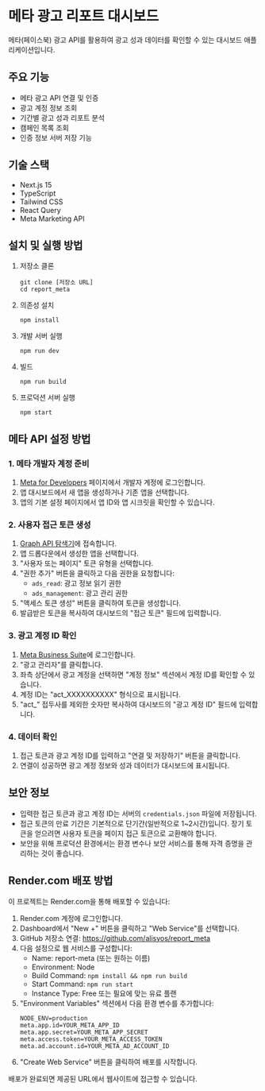 # 메타 광고 리포트 대시보드

메타(페이스북) 광고 API를 활용하여 광고 성과 데이터를 확인할 수 있는 대시보드 애플리케이션입니다.

## 주요 기능

- 메타 광고 API 연결 및 인증
- 광고 계정 정보 조회
- 기간별 광고 성과 리포트 분석
- 캠페인 목록 조회
- 인증 정보 서버 저장 기능

## 기술 스택

- Next.js 15
- TypeScript
- Tailwind CSS
- React Query
- Meta Marketing API

## 설치 및 실행 방법

1. 저장소 클론
   ```
   git clone [저장소 URL]
   cd report_meta
   ```

2. 의존성 설치
   ```
   npm install
   ```

3. 개발 서버 실행
   ```
   npm run dev
   ```

4. 빌드
   ```
   npm run build
   ```

5. 프로덕션 서버 실행
   ```
   npm start
   ```

## 메타 API 설정 방법

### 1. 메타 개발자 계정 준비

1. [Meta for Developers](https://developers.facebook.com/) 페이지에서 개발자 계정에 로그인합니다.
2. 앱 대시보드에서 새 앱을 생성하거나 기존 앱을 선택합니다.
3. 앱의 기본 설정 페이지에서 앱 ID와 앱 시크릿을 확인할 수 있습니다.

### 2. 사용자 접근 토큰 생성

1. [Graph API 탐색기](https://developers.facebook.com/tools/explorer/)에 접속합니다.
2. 앱 드롭다운에서 생성한 앱을 선택합니다.
3. "사용자 또는 페이지" 토큰 유형을 선택합니다.
4. "권한 추가" 버튼을 클릭하고 다음 권한을 요청합니다:
   - `ads_read`: 광고 정보 읽기 권한
   - `ads_management`: 광고 관리 권한
5. "액세스 토큰 생성" 버튼을 클릭하여 토큰을 생성합니다.
6. 발급받은 토큰을 복사하여 대시보드의 "접근 토큰" 필드에 입력합니다.

### 3. 광고 계정 ID 확인

1. [Meta Business Suite](https://business.facebook.com/)에 로그인합니다.
2. "광고 관리자"를 클릭합니다.
3. 좌측 상단에서 광고 계정을 선택하면 "계정 정보" 섹션에서 계정 ID를 확인할 수 있습니다.
4. 계정 ID는 "act_XXXXXXXXXX" 형식으로 표시됩니다.
5. "act_" 접두사를 제외한 숫자만 복사하여 대시보드의 "광고 계정 ID" 필드에 입력합니다.

### 4. 데이터 확인

1. 접근 토큰과 광고 계정 ID를 입력하고 "연결 및 저장하기" 버튼을 클릭합니다.
2. 연결이 성공하면 광고 계정 정보와 성과 데이터가 대시보드에 표시됩니다.

## 보안 정보

- 입력한 접근 토큰과 광고 계정 ID는 서버의 `credentials.json` 파일에 저장됩니다.
- 접근 토큰의 만료 기간은 기본적으로 단기간(일반적으로 1~2시간)입니다. 장기 토큰을 얻으려면 사용자 토큰을 페이지 접근 토큰으로 교환해야 합니다.
- 보안을 위해 프로덕션 환경에서는 환경 변수나 보안 서비스를 통해 자격 증명을 관리하는 것이 좋습니다.

## Render.com 배포 방법

이 프로젝트는 Render.com을 통해 배포할 수 있습니다:

1. Render.com 계정에 로그인합니다.
2. Dashboard에서 "New +" 버튼을 클릭하고 "Web Service"를 선택합니다.
3. GitHub 저장소 연결: https://github.com/alisyos/report_meta
4. 다음 설정으로 웹 서비스를 구성합니다:
   - Name: report-meta (또는 원하는 이름)
   - Environment: Node
   - Build Command: `npm install && npm run build`
   - Start Command: `npm run start`
   - Instance Type: Free 또는 필요에 맞는 유료 플랜
5. "Environment Variables" 섹션에서 다음 환경 변수를 추가합니다:
   ```
   NODE_ENV=production
   meta.app.id=YOUR_META_APP_ID
   meta.app.secret=YOUR_META_APP_SECRET
   meta.access.token=YOUR_META_ACCESS_TOKEN
   meta.ad.account.id=YOUR_META_AD_ACCOUNT_ID
   ```
6. "Create Web Service" 버튼을 클릭하여 배포를 시작합니다.

배포가 완료되면 제공된 URL에서 웹사이트에 접근할 수 있습니다.
